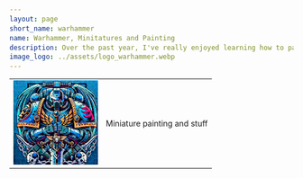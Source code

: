 ```yaml
---
layout: page
short_name: warhammer
name: Warhammer, Minitatures and Painting
description: Over the past year, I've really enjoyed learning how to paint minitares. One day I may even play a game.
image_logo: ../assets/logo_warhammer.webp
---
```


<table cellpadding="10">
<tr>
  <td><img src="../assets/logo_warhammer.webp" width="150px" /></td>
  <td>Miniature painting and stuff</td>
</tr>
</table>
